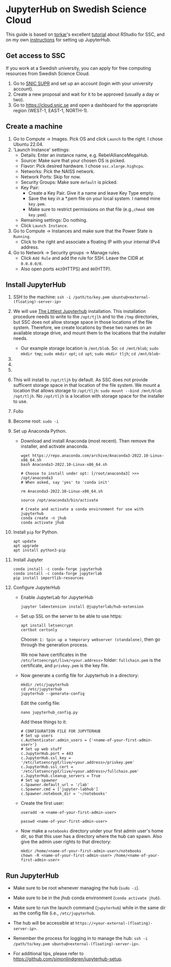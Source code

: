 # JupyterHub on Swedish Science Cloud

This guide is based on [torkar](https://github.com/torkar)'s excellent [tutorial](https://torkar.github.io/comp.html) about RStudio for SSC, and on my own [instructions](https://github.com/simonlindgren/jupyterhub-setup) for setting up JupyterHub.

## Get access to SSC

If you work at a Swedish university, you can apply for free computing resources from Swedish Science Cloud.

1.  Go to [SNIC SUPR](https://supr.snic.se/) and set up an account (login with your university account).
2.  Create a new proposal and wait for it to be approved (usually a day or two).
3.  Go to https://cloud.snic.se and open a dashboard for the appropriate region (WEST-1, EAST-1, NORTH-1).

## Create a machine

1. Go to Compute → Images. Pick OS and click `Launch` to the right. I chose Ubuntu 22.04.
2. 'Launch Instance' settings:
    - Details: Enter an instance name, e.g. RebelAllianceMegaHub.
    - Source: Make sure that your chosen OS is picked.
    - Flavor: Pick desired hardware. I chose `ssc.xlarge.highcpu`.
    - Networks: Pick the NAISS network.
    - Network Ports: Skip for now.
    - Security Groups: Make sure `default` is picked.
    - Key Pair:
        - Create a Key Pair. Give it a name and leave Key Type empty.
        - Save the key in a *.pem file on your local system. I named mine `key.pem`.
        - Make sure to restrict permissions on that file (e.g.,`chmod 600 key.pem`).
    - Remaining settings: Do nothing.
    - Click `Launch Instance`.
  3. Go to Compute → Instances and make sure that the Power State is `Running`.
        - Click to the right and associate a floating IP with your internal IPv4 address.
  5. Go to Network → Security groups → Manage rules.
        - Click `Add Rule` and add the rule for SSH. Leave the CIDR at `0.0.0.0/0`.
        - Also open ports `443`(HTTPS) and `80`(HTTP).

## Install JupyterHub 
1. SSH to the machine: `ssh -i /path/to/key.pem ubuntu@<external-(floating)-server-ip>`
2. We will use [The Littlest Jupyterhub]([url](https://tljh.jupyter.org/en/latest/)) installation. This installation procedure needs to write to the `/opt/tjlh` and to the `/tmp` directories, but SSC does not allow storage space in those locations of the file system. Therefore, we create locations by these two names on an available storage drive, and mount them to the locations that the installer needs.

    - Our example storage location is `/mnt/blob`. So: `cd /mnt/blob`; `sudo mkdir tmp`; `sudo mkdir opt`; `cd opt`; `sudo mkdir tljh`; `cd /mnt/blob`-


4. 
5. 
6. 
7. This will install to `/opt/tljh` by default. As SSC does not provide sufficent storage space in that location of the file system. We mount a location that allows storage to `/opt/tljh`: `sudo mount --bind /mnt/blob /opt/tljh`. No `/opt/tljh` is a location with storage space for the installer to use.
8. Follo



3. Become root: `sudo -i`
4. Set up Anaconda Python.
    - Download and install Anaconda (most recent). Then remove the installer, and activate anaconda.

        ```
        wget https://repo.anaconda.com/archive/Anaconda3-2022.10-Linux-x86_64.sh
        bash Anaconda3-2022.10-Linux-x86_64.sh

        # Choose to install under opt: [/root/anaconda3] >>> /opt/anaconda3
        # When asked, say 'yes' to 'conda init'

        rm Anaconda3-2022.10-Linux-x86_64.sh

        source /opt/anaconda3/bin/activate
        
        # Create and activate a conda environment for use with jupyterhub
        conda create -n jhub
        conda activate jhub
        ```
3. Install `pip` for Python.
    ```
    apt update
    apt upgrade
    apt install python3-pip
    ```
4. Install Jupyter
    ```
    conda install -c conda-forge jupyterhub
    conda install -c conda-forge jupyterlab
    pip install importlib-resources
    ```

5. Configure JupyterHub
    - Enable JupyterLab for JupyterHub

        ```
        jupyter labextension install @jupyterlab/hub-extension
        ```
        
    - Set up SSL on the server to be able to use https:
        ```
        apt install letsencrypt
        certbot certonly
        ```

        Choose: `1: Spin up a temporary webserver (standalone)`, then go through the generation process.

        We now have certificates in the `/etc/letsencrypt/live/<your.address>` folder: `fullchain.pem` is the certificate, and `privkey.pem` is the key file.
          
     - Now generate a config file for Jupyterhub in a directory:

        ```
        mkdir /etc/jupyterhub
        cd /etc/jupyterhub
        jupyterhub --generate-config
        ```       
        Edit the config file:
        ```
        nano jupyterhub_config.py
        ```
        Add these things to it: 

        ```
        # CONFIGURATION FILE FOR JUPYTERHUB
        # Set up users
        c.Authenticator.admin_users = {'<name-of-your-first-admin-user>'}
        # Set up web stuff
        c.JupyterHub.port = 443
        c.JupyterHub.ssl_key = '/etc/letsencrypt/live/<your.address>/privkey.pem'
        c.JupyterHub.ssl_cert = '/etc/letsencrypt/live/<your.address>/fullchain.pem'
        c.JupyterHub.cleanup_servers = True
        # Set up spawner
        c.Spawner.default_url = '/lab'
        c.Spawner.cmd = ['jupyter-labhub']
        c.Spawner.notebook_dir = '~/notebooks'
        ```

    - Create the first user:
    
        `useradd -m <name-of-your-first-admin-user>`

        `passwd <name-of-your-first-admin-user>`

    - Now make a `notebooks` directory under your first admin user's home dir, so that this user has a directory where the hub can spawn. Also give the admin user rights to that directory:

        ```
        mkdir /home/<name-of-your-first-admin-user>/notebooks
        chown -R <name-of-your-first-admin-user> /home/<name-of-your-first-admin-user>
        ```


## Run JupyterHub
- Make sure to be root whenever managing the hub (`sudo -i`).
- Make sure to be in the jhub conda environment (`conda activate jhub`).
- Make sure to run the launch command (`jupyterhub`) while in the same dir as the config file (i.e., `/etc/jupyterhub`.
- The hub will be accessible at `https://<your-external-(floating)-server-ip>`.
- Remember the process for logging in to manage the hub: `ssh -i /path/to/key.pem ubuntu@<external-(floating)-server-ip>`.

- For additional tips, please refer to https://github.com/simonlindgren/jupyterhub-setup.

